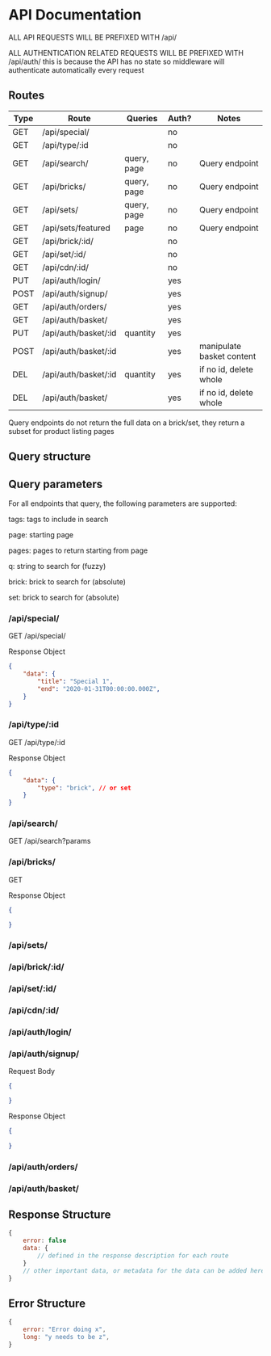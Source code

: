 # API Documentation

ALL API REQUESTS WILL BE PREFIXED WITH /api/

ALL AUTHENTICATION RELATED REQUESTS WILL BE PREFIXED WITH /api/auth/
this is because the API has no state so middleware will authenticate
automatically every request

## Routes

| Type | Route | Queries | Auth? | Notes |
| --- | --- | --- | -- | --- |
| GET   | /api/special/         |               | no  | |
| GET   | /api/type/:id         |               | no  | |
| GET   | /api/search/          | query, page   | no  | Query endpoint |
| GET   | /api/bricks/          | query, page   | no  | Query endpoint |
| GET   | /api/sets/            | query, page   | no  | Query endpoint |
| GET   | /api/sets/featured    | page          | no  | Query endpoint |
| GET   | /api/brick/:id/       |               | no  | |
| GET   | /api/set/:id/         |               | no  | |
| GET   | /api/cdn/:id/         |               | no  | |
| PUT   | /api/auth/login/      |               | yes | |
| POST  | /api/auth/signup/     |               | yes | |
| GET   | /api/auth/orders/     |               | yes | |
| GET   | /api/auth/basket/     |               | yes | |
| PUT   | /api/auth/basket/:id  | quantity      | yes | |
| POST  | /api/auth/basket/:id  |               | yes | manipulate basket content |
| DEL   | /api/auth/basket/:id  | quantity      | yes | if no id, delete whole |
| DEL   | /api/auth/basket/     |               | yes | if no id, delete whole |

Query endpoints do not return the full data on a brick/set, they return
a subset for product listing pages

## Query structure

## Query parameters

For all endpoints that query, the following parameters are supported:

tags: tags to include in search

page: starting page

pages: pages to return starting from page

q: string to search for (fuzzy)

brick: brick to search for (absolute)

set: brick to search for (absolute)

### /api/special/

GET /api/special/

Response Object
```json
{
    "data": {
        "title": "Special 1",
        "end": "2020-01-31T00:00:00.000Z",
    }
}
```

### /api/type/:id

GET /api/type/:id

Response Object
```json
{
    "data": {
        "type": "brick", // or set
    }
}
```

### /api/search/

GET /api/search?params

### /api/bricks/

GET

Response Object
```json
{

}
```

### /api/sets/
### /api/brick/:id/



### /api/set/:id/



### /api/cdn/:id/
### /api/auth/login/
### /api/auth/signup/

Request Body
```json
{

}
```

Response Object
```json
{
    
}
```

### /api/auth/orders/
### /api/auth/basket/

## Response Structure

```js
{
    error: false
    data: {
        // defined in the response description for each route
    }
    // other important data, or metadata for the data can be added here
}
```

## Error Structure

```js
{
    error: "Error doing x",
    long: "y needs to be z",
}
```

